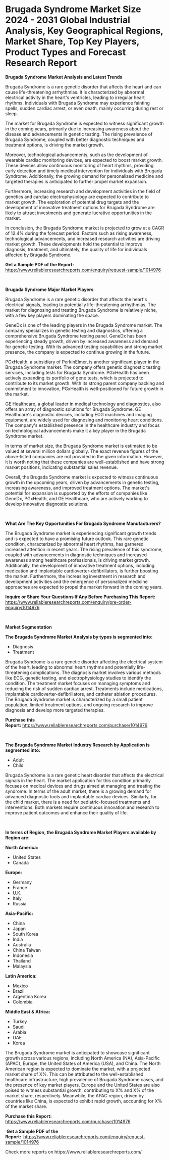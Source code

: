 <p><h1>Brugada Syndrome Market Size 2024 - 2031 Global Industrial Analysis, Key Geographical Regions, Market Share, Top Key Players, Product Types and Forecast Research Report</h1></p><p><strong>Brugada Syndrome Market Analysis and Latest Trends</strong></p>
<p><p>Brugada Syndrome is a rare genetic disorder that affects the heart and can cause life-threatening arrhythmias. It is characterized by abnormal electrical activity in the heart's ventricles, leading to irregular heart rhythms. Individuals with Brugada Syndrome may experience fainting spells, sudden cardiac arrest, or even death, mainly occurring during rest or sleep.</p><p>The market for Brugada Syndrome is expected to witness significant growth in the coming years, primarily due to increasing awareness about the disease and advancements in genetic testing. The rising prevalence of Brugada Syndrome, coupled with better diagnostic techniques and treatment options, is driving the market growth.</p><p>Moreover, technological advancements, such as the development of wearable cardiac monitoring devices, are expected to boost market growth. These devices allow continuous monitoring of heart rhythms, providing early detection and timely medical intervention for individuals with Brugada Syndrome. Additionally, the growing demand for personalized medicine and targeted therapies is anticipated to further propel market expansion.</p><p>Furthermore, increasing research and development activities in the field of genetics and cardiac electrophysiology are expected to contribute to market growth. The exploration of potential drug targets and the development of innovative treatment options for Brugada Syndrome are likely to attract investments and generate lucrative opportunities in the market.</p><p>In conclusion, the Brugada Syndrome market is projected to grow at a CAGR of 12.4% during the forecast period. Factors such as rising awareness, technological advancements, and increased research activities are driving market growth. These developments hold the potential to improve diagnosis, treatment, and ultimately, the quality of life for individuals affected by Brugada Syndrome.</p></p>
<p><strong>Get a Sample PDF of the Report:&nbsp;</strong> <a href="https://www.reliableresearchreports.com/enquiry/request-sample/1014976">https://www.reliableresearchreports.com/enquiry/request-sample/1014976</a></p>
<p>&nbsp;</p>
<p><strong>Brugada Syndrome Major Market Players</strong></p>
<p><p>Brugada Syndrome is a rare genetic disorder that affects the heart's electrical signals, leading to potentially life-threatening arrhythmias. The market for diagnosing and treating Brugada Syndrome is relatively niche, with a few key players dominating the space.</p><p>GeneDx is one of the leading players in the Brugada Syndrome market. The company specializes in genetic testing and diagnostics, offering a comprehensive Brugada Syndrome testing panel. GeneDx has been experiencing steady growth, driven by increased awareness and demand for genetic testing. With its advanced testing capabilities and strong market presence, the company is expected to continue growing in the future.</p><p>PGxHealth, a subsidiary of PerkinElmer, is another significant player in the Brugada Syndrome market. The company offers genetic diagnostic testing services, including tests for Brugada Syndrome. PGxHealth has been actively expanding its portfolio of gene tests, which is projected to contribute to its market growth. With its strong parent company backing and commitment to innovation, PGxHealth is well-positioned for future growth in the market.</p><p>GE Healthcare, a global leader in medical technology and diagnostics, also offers an array of diagnostic solutions for Brugada Syndrome. GE Healthcare's diagnostic devices, including ECG machines and imaging equipment, are widely used for diagnosing and monitoring heart conditions. The company's established presence in the healthcare industry and focus on technological advancements make it a key player in the Brugada Syndrome market.</p><p>In terms of market size, the Brugada Syndrome market is estimated to be valued at several million dollars globally. The exact revenue figures of the above-listed companies are not provided in the given information. However, it is worth noting that these companies are well-established and have strong market positions, indicating substantial sales revenue.</p><p>Overall, the Brugada Syndrome market is expected to witness continuous growth in the upcoming years, driven by advancements in genetic testing, increasing awareness, and improved treatment options. The market's potential for expansion is supported by the efforts of companies like GeneDx, PGxHealth, and GE Healthcare, who are actively working to develop innovative diagnostic solutions.</p></p>
<p>&nbsp;</p>
<p><strong>What Are The Key Opportunities For Brugada Syndrome Manufacturers?</strong></p>
<p><p>The Brugada Syndrome market is experiencing significant growth trends and is expected to have a promising future outlook. This rare genetic condition, characterized by abnormal heart rhythms, has garnered increased attention in recent years. The rising prevalence of this syndrome, coupled with advancements in diagnostic techniques and increased awareness among healthcare professionals, is driving market growth. Additionally, the development of innovative treatment options, including medication and implantable cardioverter-defibrillators, is further boosting the market. Furthermore, the increasing investment in research and development activities and the emergence of personalized medicine approaches are expected to propel the market forward in the coming years.</p></p>
<p><strong>Inquire or Share Your Questions If Any Before Purchasing This Report:</strong> <a href="https://www.reliableresearchreports.com/enquiry/pre-order-enquiry/1014976">https://www.reliableresearchreports.com/enquiry/pre-order-enquiry/1014976</a></p>
<p>&nbsp;</p>
<p><strong>Market Segmentation</strong></p>
<p><strong>The Brugada Syndrome Market Analysis by types is segmented into:</strong></p>
<p><ul><li>Diagnosis</li><li>Treatment</li></ul></p>
<p><p>Brugada Syndrome is a rare genetic disorder affecting the electrical system of the heart, leading to abnormal heart rhythms and potentially life-threatening complications. The diagnosis market involves various methods like ECG, genetic testing, and electrophysiology studies to identify the condition. The treatment market focuses on managing symptoms and reducing the risk of sudden cardiac arrest. Treatments include medications, implantable cardioverter-defibrillators, and catheter ablation procedures. The Brugada Syndrome market is characterized by a small patient population, limited treatment options, and ongoing research to improve diagnosis and develop more targeted therapies.</p></p>
<p><strong>Purchase this Report:&nbsp;</strong><a href="https://www.reliableresearchreports.com/purchase/1014976">https://www.reliableresearchreports.com/purchase/1014976</a></p>
<p>&nbsp;</p>
<p><strong>The Brugada Syndrome Market Industry Research by Application is segmented into:</strong></p>
<p><ul><li>Adult</li><li>Child</li></ul></p>
<p><p>Brugada Syndrome is a rare genetic heart disorder that affects the electrical signals in the heart. The market application for this condition primarily focuses on medical devices and drugs aimed at managing and treating the syndrome. In terms of the adult market, there is a growing demand for advanced diagnostic tools and implantable cardiac devices. Similarly, for the child market, there is a need for pediatric-focused treatments and interventions. Both markets require continuous innovation and research to improve patient outcomes and enhance their quality of life.</p></p>
<p>&nbsp;</p>
<p><strong>In terms of Region, the Brugada Syndrome Market Players available by Region are:</strong></p>
<p>
    <p> <strong> North America: </strong>
        <ul>
            <li>United States</li>
            <li>Canada</li>
        </ul>
        </p> 
    <p> <strong> Europe: </strong>
        <ul>
            <li>Germany</li>
            <li>France</li>
            <li>U.K.</li>
            <li>Italy</li>
            <li>Russia</li>
        </ul>
        </p> 
    <p> <strong> Asia-Pacific: </strong>
        <ul>
            <li>China</li>
            <li>Japan</li>
            <li>South Korea</li>
            <li>India</li>
            <li>Australia</li>
            <li>China Taiwan</li>
            <li>Indonesia</li>
            <li>Thailand</li>
            <li>Malaysia</li>
        </ul>
        </p> 
    <p> <strong> Latin America: </strong>
        <ul>
            <li>Mexico</li>
            <li>Brazil</li>
            <li>Argentina Korea</li>
            <li>Colombia</li>
        </ul>
        </p> 
    <p> <strong> Middle East & Africa: </strong>
        <ul>
            <li>Turkey</li>
            <li>Saudi</li>
            <li>Arabia</li>
            <li>UAE</li>
            <li>Korea</li>
        </ul>
    </p>
    </p>
<p><p>The Brugada Syndrome market is anticipated to showcase significant growth across various regions, including North America (NA), Asia-Pacific (APAC), Europe, the United States of America (USA), and China. The North American region is expected to dominate the market, with a projected market share of X%. This can be attributed to the well-established healthcare infrastructure, high prevalence of Brugada Syndrome cases, and the presence of key market players. Europe and the United States are also poised to witness substantial growth, contributing to X% and X% of the market share, respectively. Meanwhile, the APAC region, driven by countries like China, is expected to exhibit rapid growth, accounting for X% of the market share.</p></p>
<p><strong>Purchase this Report: </strong><a href="https://www.reliableresearchreports.com/purchase/1014976">https://www.reliableresearchreports.com/purchase/1014976</a></p>
<p>&nbsp;<strong>Get a Sample PDF of the Report:&nbsp;&nbsp;</strong><a href="https://www.reliableresearchreports.com/enquiry/request-sample/1014976">https://www.reliableresearchreports.com/enquiry/request-sample/1014976</a></p>
<p><strong></strong></p>
<p>Check more reports on https://www.reliableresearchreports.com/</p>